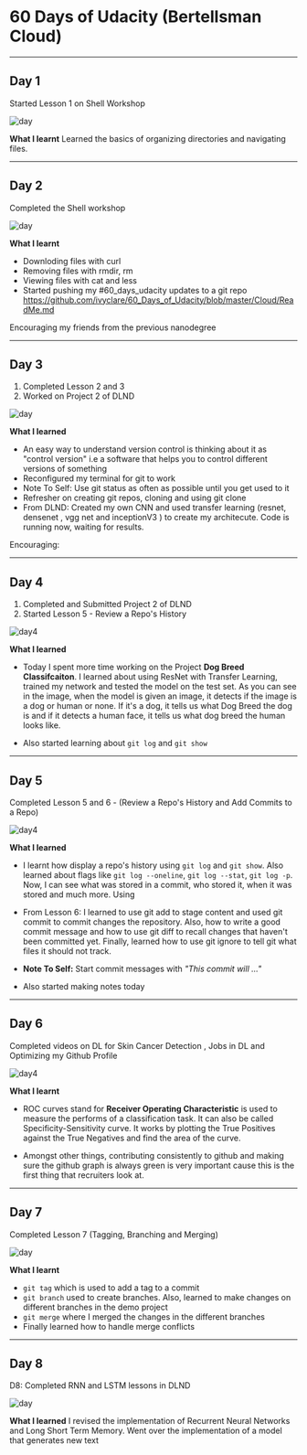 # 60 Days of Udacity (Bertellsman Cloud)
----------------------------
## Day 1

Started Lesson 1 on Shell Workshop

![day](../images/day1.png)

**What I learnt**
Learned the basics of organizing directories and navigating files.

---------------------------

## Day 2

Completed the Shell workshop 

![day](../images/day2.png)

**What I learnt**

- Downloding files with curl
- Removing files with rmdir, rm
- Viewing files with cat and less
- Started pushing my #60_days_udacity updates to a git repo https://github.com/ivyclare/60_Days_of_Udacity/blob/master/Cloud/ReadMe.md

Encouraging my friends from the previous nanodegree 

--------------------------------------

## Day 3

1) Completed Lesson 2 and 3 
2) Worked on Project 2 of DLND

![day](../images/day3.png)

**What I learned**
- An easy way to understand version control is thinking about it as "control version" i.e a software that helps you to control different versions of something
- Reconfigured my terminal for git to work
- Note To Self:  Use git status as often as possible until you get used to it
- Refresher on creating git repos, cloning and using git clone
- From DLND: Created my own CNN and used transfer learning (resnet, densenet , vgg net and inceptionV3 ) to create my architecute.  Code is running now, waiting for results.

Encouraging:

--------------------------------------

## Day 4

1) Completed and Submitted Project 2 of DLND
2) Started Lesson 5 - Review a Repo's History

![day4](../images/day4.png)

**What I learned**
- Today I spent more time working on the Project **Dog Breed Classifcaiton**. I learned about using ResNet with Transfer Learning, trained my network and tested the model on the test set. As you can see in the image, when the model is given an image, it detects if the image is a dog or human or none. If it's a dog, it tells us what Dog Breed the dog is and if it detects a human face, it tells us what dog breed the human looks like.

- Also started learning about `git log` and `git show`

--------------------------------------

## Day 5
Completed Lesson 5 and 6 - (Review a Repo's History and Add Commits to a Repo)

![day4](../images/day5.png)

**What I learned**
- I learnt how display a repo's history using `git log` and `git show`. Also learned about flags like `git log --oneline`, `git log --stat`, `git log -p`. Now, I can see what was stored in a commit, who stored it, when it was stored and much more. Using 

- From Lesson 6: 
I learned to use git add to stage content and used git commit to commit changes the repository. Also, how to write a good commit message and how to use git diff to recall changes that haven't been committed yet. Finally, learned how to use git ignore to tell git what files it should not track.
- **Note To Self:** Start commit messages with *"This commit will ..."*
- Also started making notes today

--------------------------------------

## Day 6
Completed videos on DL for Skin Cancer Detection , Jobs in DL and Optimizing my Github Profile

![day4](../images/day6.png)

**What I learnt**
- ROC curves stand for **Receiver Operating Characteristic** is used to measure the performs of a classification task. It can also be called Specificity-Sensitivity curve. It works by plotting the True Positives against the True Negatives and find the area of the curve. 

- Amongst other things, contributing consistently to github and making sure the github graph is always green is very important cause this is the first thing that recruiters look at.

--------------------------------------
## Day 7
Completed Lesson 7 (Tagging, Branching and Merging)

![day](../images/day7.png)

**What I learnt**
- `git tag` which is used to add a tag to a commit
- `git branch` used to create branches. Also, learned to make changes on different branches in the demo project
- `git merge` where I merged the changes in the different branches
- Finally learned how to handle merge conflicts

-------------------------------------------
## Day 8
D8:
Completed RNN and LSTM lessons in DLND

![day](../images/day9.png)

**What I learned**
I revised the implementation of Recurrent Neural Networks and Long Short Term Memory.  Went over the implementation of a model that generates new text

